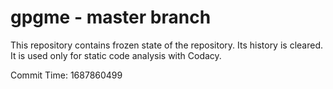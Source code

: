 # gpgme - master branch

This repository contains frozen state of the repository.
Its history is cleared. It is used only for static code
analysis with Codacy.

Commit Time: 1687860499